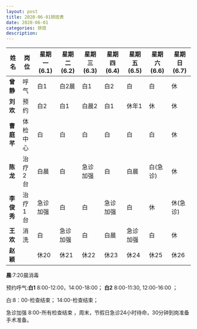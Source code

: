 ```yaml
---
layout: post
title: 2020-06-01排班表
date: 2020-06-01
categories: 排班
description: 
---
```




| 姓名  | 岗位 | 星期一(6.1) | 星期二(6.2) | 星期三(6.3) | 星期四(6.4) | 星期五(6.5) | 星期六(6.6) | 星期日(6.7) |
| -------------- | ----------- | ----------- | ----------- | ----------- | ----------- | ----------- | ----------- | -------------- |
| **曾静** | 呼气 | 白1 | 白2晨 | 白1 | 白2 | 白 | 白 | 休 |
| **刘欢** | 预约 | 白2 | 白1 | 白晨2 | 白1 | 休年1 | 休 | 休 |
| **曹庭芊** | 体检中心 | 白 | 白 | 白 | 白 | 白 | 白 | 休 |
| **陈龙** | 治疗2台 | 白晨 | 白 |急诊加强|白|白晨|白(急诊)|休|
| **李俊秀** | 治疗1台 | 急诊加强 | 白 | 白 | 急诊加强 | 白 | 休 | 休(急诊) |
| **王欢** | 消洗 | 白 | 急诊加强 | 白 | 白晨 | 急诊加强 | 白 | 休 |
| **赵颖** | | 休20 | 休21 | 休22 | 休23 | 休24 | 休25 | 休26 |

**晨**:7:20晨消毒

预约呼气:**白1** 8:00-12:00，14:00-18:00； **白2** 8:00-11:30, 12:00-16:00 ；

白:8：00-检查结束；  14:00-检查结束；

急诊加强 8:00-所有检查结束 ，周末，节假日急诊24小时待命，30分钟到岗准备手术准备。